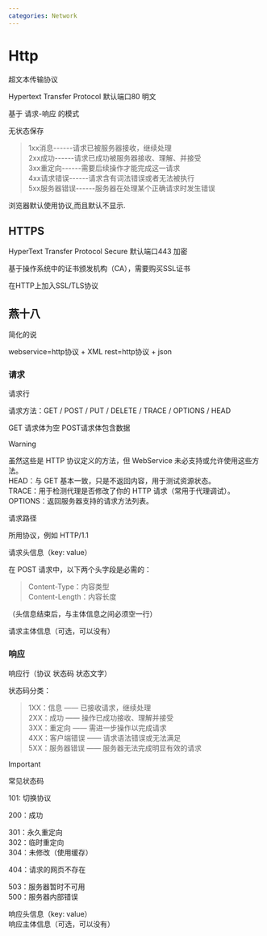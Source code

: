 ```yaml
---
categories: Network
---
```


# Http

超文本传输协议

Hypertext Transfer Protocol 默认端口80 明文

基于 请求-响应 的模式

无状态保存

>1xx消息------请求已被服务器接收，继续处理  
>2xx成功------请求已成功被服务器接收、理解、并接受  
>3xx重定向------需要后续操作才能完成这一请求  
>4xx请求错误------请求含有词法错误或者无法被执行  
>5xx服务器错误------服务器在处理某个正确请求时发生错误

浏览器默认使用协议,而且默认不显示.

## HTTPS

HyperText Transfer Protocol Secure 默认端口443 加密

基于操作系统中的证书颁发机构（CA），需要购买SSL证书

在HTTP上加入SSL/TLS协议

## 燕十八

简化的说

webservice=http协议 + XML rest=http协议 + json

### 请求
请求行

请求方法：GET / POST / PUT / DELETE / TRACE / OPTIONS / HEAD

GET 请求体为空 POST请求体包含数据

>[!Warning]
>虽然这些是 HTTP 协议定义的方法，但 WebService 未必支持或允许使用这些方法。  
>HEAD：与 GET 基本一致，只是不返回内容，用于测试资源状态。  
>TRACE：用于检测代理是否修改了你的 HTTP 请求（常用于代理调试）。  
>OPTIONS：返回服务器支持的请求方法列表。  

请求路径

所用协议，例如 HTTP/1.1  

请求头信息（key: value）

在 POST 请求中，以下两个头字段是必需的：

>Content-Type：内容类型  
>Content-Length：内容长度

（头信息结束后，与主体信息之间必须空一行）

请求主体信息（可选，可以没有）

### 响应
响应行（协议 状态码 状态文字）

状态码分类：

>1XX：信息 —— 已接收请求，继续处理  
>2XX：成功 —— 操作已成功接收、理解并接受  
>3XX：重定向 —— 需进一步操作以完成请求  
>4XX：客户端错误 —— 请求语法错误或无法满足  
>5XX：服务器错误 —— 服务器无法完成明显有效的请求  

>[!Important]
>常见状态码   
>
>101: 切换协议   
>
>200：成功  
>
>301：永久重定向  
>302：临时重定向  
>304：未修改（使用缓存） 
>
>404：请求的网页不存在  
>
>503：服务器暂时不可用  
>500：服务器内部错误  

响应头信息（key: value）  
响应主体信息（可选，可以没有）